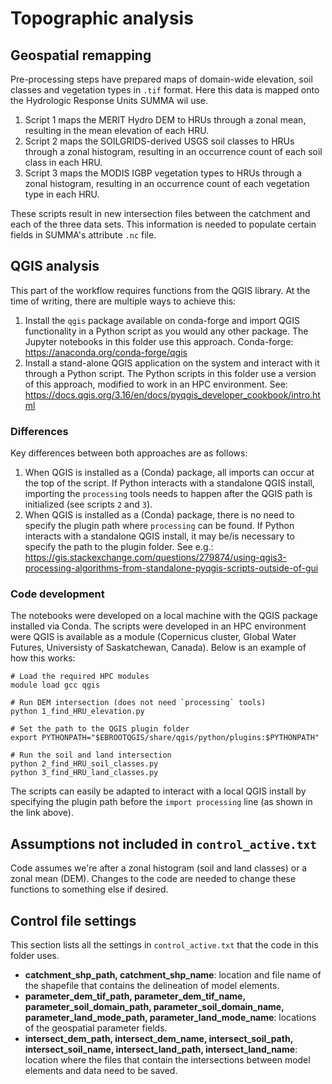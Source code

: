 # Topographic analysis

## Geospatial remapping
Pre-processing steps have prepared maps of domain-wide elevation, soil classes and vegetation types in `.tif` format. Here this data is mapped onto the Hydrologic Response Units SUMMA wil use.
1. Script 1 maps the MERIT Hydro DEM to HRUs through a zonal mean, resulting in the mean elevation of each HRU.
2. Script 2 maps the SOILGRIDS-derived USGS soil classes to HRUs through a zonal histogram, resulting in an occurrence count of each soil class in each HRU.
3. Script 3 maps the MODIS IGBP vegetation types to HRUs through a zonal histogram, resulting in an occurrence count of each vegetation type in each HRU.

These scripts result in new intersection files between the catchment and each of the three data sets. This information is needed to populate certain fields in SUMMA's attribute `.nc` file.


## QGIS analysis
This part of the workflow requires functions from the QGIS library. At the time of writing, there are multiple ways to achieve this:
1. Install the `qgis` package available on conda-forge and import QGIS functionality in a Python script as you would any other package. The Jupyter notebooks in this folder use this approach. Conda-forge: https://anaconda.org/conda-forge/qgis
2. Install a stand-alone QGIS application on the system and interact with it through a Python script. The Python scripts in this folder use a version of this approach, modified to work in an HPC environment. See: https://docs.qgis.org/3.16/en/docs/pyqgis_developer_cookbook/intro.html


### Differences
Key differences between both approaches are as follows:
1. When QGIS is installed as a (Conda) package, all imports can occur at the top of the script. If Python interacts with a standalone QGIS install, importing the `processing` tools needs to happen after the QGIS path is initialized (see scripts `2` and `3`).
2. When QGIS is installed as a (Conda) package, there is no need to specify the plugin path where `processing` can be found. If Python interacts with a standalone QGIS install, it may be/is necessary to specify the path to the plugin folder. See e.g.: https://gis.stackexchange.com/questions/279874/using-qgis3-processing-algorithms-from-standalone-pyqgis-scripts-outside-of-gui


### Code development
The notebooks were developed on a local machine with the QGIS package installed via Conda. The scripts were developed in an HPC environment were QGIS is available as a module (Copernicus cluster, Global Water Futures, Universisty of Saskatchewan, Canada). Below is an example of how this works:


```
# Load the required HPC modules
module load gcc qgis 

# Run DEM intersection (does not need `processing` tools)
python 1_find_HRU_elevation.py

# Set the path to the QGIS plugin folder
export PYTHONPATH="$EBROOTQGIS/share/qgis/python/plugins:$PYTHONPATH"

# Run the soil and land intersection
python 2_find_HRU_soil_classes.py
python 3_find_HRU_land_classes.py
```

The scripts can easily be adapted to interact with a local QGIS install by specifying the plugin path before the `import processing` line (as shown in the link above). 


## Assumptions not included in `control_active.txt`
Code assumes we're after a zonal histogram (soil and land classes) or a zonal mean (DEM). Changes to the code are needed to change these functions to something else if desired. 

## Control file settings
This section lists all the settings in `control_active.txt` that the code in this folder uses.
- **catchment_shp_path, catchment_shp_name**: location and file name of the shapefile that contains the delineation of model elements.
- **parameter_dem_tif_path, parameter_dem_tif_name, parameter_soil_domain_path, parameter_soil_domain_name, parameter_land_mode_path, parameter_land_mode_name**: locations of the geospatial parameter fields.
- **intersect_dem_path, intersect_dem_name, intersect_soil_path, intersect_soil_name, intersect_land_path, intersect_land_name**: location where the files that contain the intersections between model elements and data need to be saved. 

